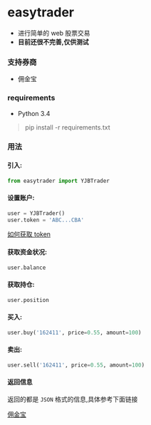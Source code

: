 # easytrader

* 进行简单的 web 股票交易
* **目前还很不完善,仅供测试**

### 支持券商

* 佣金宝

### requirements
* Python 3.4

> pip install -r requirements.txt

### 用法

#### 引入:

```python
from easytrader import YJBTrader
```

#### 设置账户:

```python
user = YJBTrader()
user.token = 'ABC...CBA'
```

[如何获取 token](http://www.jisilu.cn/question/42707)

#### 获取资金状况:

```python
user.balance
```

#### 获取持仓:

```python
user.position
```

#### 买入:

```python
user.buy('162411', price=0.55, amount=100)
```

#### 卖出:

```python
user.sell('162411', price=0.55, amount=100)
```

#### 返回信息
返回的都是 `JSON` 格式的信息,具体参考下面链接

[佣金宝](http://www.jisilu.cn/question/42707)
